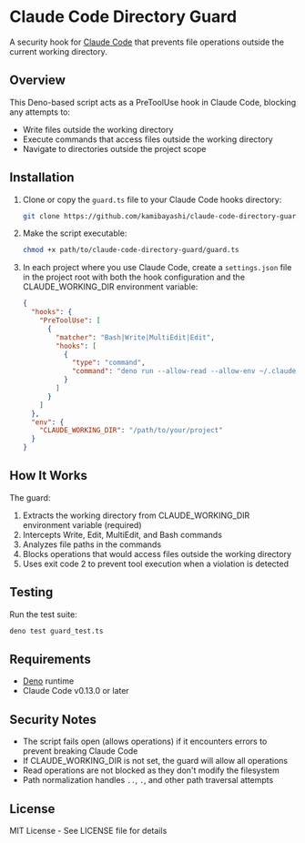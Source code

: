 # Claude Code Directory Guard

A security hook for [Claude Code](https://claude.ai/code) that prevents file
operations outside the current working directory.

## Overview

This Deno-based script acts as a PreToolUse hook in Claude Code, blocking any
attempts to:

- Write files outside the working directory
- Execute commands that access files outside the working directory
- Navigate to directories outside the project scope

## Installation

1. Clone or copy the `guard.ts` file to your Claude Code hooks directory:

   ```bash
   git clone https://github.com/kamibayashi/claude-code-directory-guard.git
   ```

2. Make the script executable:

   ```bash
   chmod +x path/to/claude-code-directory-guard/guard.ts
   ```

3. In each project where you use Claude Code, create a `settings.json` file in the project root with both the hook configuration and the CLAUDE_WORKING_DIR environment variable:
   ```json
   {
     "hooks": {
       "PreToolUse": [
         {
           "matcher": "Bash|Write|MultiEdit|Edit",
           "hooks": [
             {
               "type": "command",
               "command": "deno run --allow-read --allow-env ~/.claude/bin/claude-code-directory-guard/guard.ts"
             }
           ]
         }
       ]
     },
     "env": {
       "CLAUDE_WORKING_DIR": "/path/to/your/project"
     }
   }
   ```

## How It Works

The guard:

1. Extracts the working directory from CLAUDE_WORKING_DIR environment variable
   (required)
2. Intercepts Write, Edit, MultiEdit, and Bash commands
3. Analyzes file paths in the commands
4. Blocks operations that would access files outside the working directory
5. Uses exit code 2 to prevent tool execution when a violation is detected

## Testing

Run the test suite:

```bash
deno test guard_test.ts
```

## Requirements

- [Deno](https://deno.land/) runtime
- Claude Code v0.13.0 or later

## Security Notes

- The script fails open (allows operations) if it encounters errors to prevent
  breaking Claude Code
- If CLAUDE_WORKING_DIR is not set, the guard will allow all operations
- Read operations are not blocked as they don't modify the filesystem
- Path normalization handles `..`, `.`, and other path traversal attempts

## License

MIT License - See LICENSE file for details
